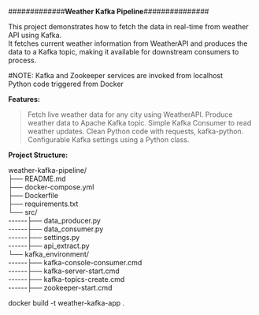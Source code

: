 #############**Weather Kafka Pipeline**###############  

This project demonstrates how to fetch the data in real-time from weather API using Kafka.  
It fetches current weather information from WeatherAPI and produces the data to a Kafka topic, making it available for downstream consumers to process.  

#NOTE:
Kafka and Zookeeper services are invoked from localhost  
Python code triggered from Docker  
  
**Features:**  
> Fetch live weather data for any city using WeatherAPI.
> Produce weather data to Apache Kafka topic.
> Simple Kafka Consumer to read weather updates.
> Clean Python code with requests, kafka-python.
> Configurable Kafka settings using a Python class.  

  

**Project Structure:**  

weather-kafka-pipeline/  
├── README.md  
├── docker-compose.yml  
├── Dockerfile  
├── requirements.txt  
└── src/  
------├── data_producer.py  
------├── data_consumer.py  
------├── settings.py  
------├── api_extract.py  
└── kafka_environment/    
------├── kafka-console-consumer.cmd    
------├── kafka-server-start.cmd    
------├── kafka-topics-create.cmd    
------├── zookeeper-start.cmd  


docker build -t weather-kafka-app .
